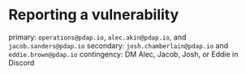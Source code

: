 # Reporting a vulnerability
primary: `operations@pdap.io`, `alec.akin@pdap.io`, and `jacob.sanders@pdap.io`
secondary: `josh.chamberlain@pdap.io` and `eddie.brown@pdap.io`
contingency: DM Alec, Jacob, Josh, or Eddie in Discord
